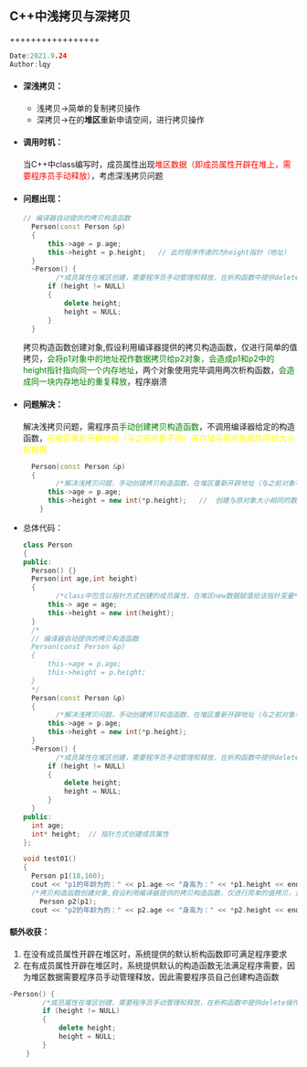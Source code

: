 ## C++中浅拷贝与深拷贝

+++++++++++++++++

```C++
Date:2021.9.24
Author:lqy
```

+ #### 深浅拷贝：

  + 浅拷贝->简单的复制拷贝操作
  + 深拷贝->在的**堆区**重新申请空间，进行拷贝操作

+ #### 调用时机：

  当C++中class编写时，成员属性出现<font color = Red>堆区数据（即成员属性开辟在堆上，需要程序员手动释放）</font>，考虑深浅拷贝问题

+ #### 问题出现：

  ```C++
  // 编译器自动提供的拷贝构造函数
  	Person(const Person &p)
  	{
  		this->age = p.age;
  		this->height = p.height;   // 此时程序传递的为height指针（地址） 
  	}
  	~Person() {
          /*成员属性在堆区创建，需要程序员手动管理和释放，在析构函数中提供delete操作释放指针属性*/
  		if (height != NULL)
  		{
  			delete height;
  			height = NULL;
  		}
  	}
  ```

  ​          拷贝构造函数创建对象,假设利用编译器提供的拷贝构造函数，仅进行简单的值拷贝，<font color = Green>会将p1对象中的地址视作数据拷贝给p2对象，会造成p1和p2中的height指针指向同一个内存地址</font>，两个对象使用完毕调用两次析构函数，<font color = Green>会造成同一块内存地址的重复释放</font>，程序崩溃

+ #### 问题解决：

  ​         解决浅拷贝问题，需程序员<font color = Green>手动创建拷贝构造函数</font>，不调用编译器给定的构造函数，<font color = Yellow>在堆区重新开辟地址（与之前对象不同）来存储与原对象属性同样大小的数据</font>

  ```C++
  	Person(const Person &p)
  	{
          /*解决浅拷贝问题，手动创建拷贝构造函数，在堆区重新开辟地址（与之前对象不同）来存储同样大小的数据*/
  		this->age = p.age;
  		this->height = new int(*p.height);   //  创建与原对象大小相同的数据，仅地址不同
      }
  ```

+ 总体代码：

  ```c++
  class Person
  {
  public:
  	Person() {}
  	Person(int age,int height)
  	{
          /*class中包含以指针方式创建的成员属性，在堆区new数据赋值给该指针变量*/
  		this-> age = age;
  		this->height = new int(height); 
  	}
  	/*
  	// 编译器自动提供的拷贝构造函数
  	Person(const Person &p)
  	{
  		this->age = p.age;
  		this->height = p.height; 
  	}
  	*/
  	Person(const Person &p)
  	{
          /*解决浅拷贝问题，手动创建拷贝构造函数，在堆区重新开辟地址（与之前对象不同）来存储同样大小的数据*/
  		this->age = p.age;
  		this->height = new int(*p.height);
  	}
  	~Person() {
          /*成员属性在堆区创建，需要程序员手动管理和释放，在析构函数中提供delete操作释放指针属性*/
  		if (height != NULL)
  		{
  			delete height;
  			height = NULL;
  		}
  	}
  public:
  	int age;
  	int* height;  // 指针方式创建成员属性
  };
  
  void test01()
  {
  	Person p1(18,160);
  	cout << "p1的年龄为的：" << p1.age << "身高为：" << *p1.height << endl;
  	/*拷贝构造函数创建对象,假设利用编译器提供的拷贝构造函数，仅进行简单的值拷贝，会造成p1和p2中的height指针指向同一个内存地址，两个对象使用完毕调用两次析构函数，会造成同一块内存地址的重复释放，程序崩溃*/
      Person p2(p1);
  	cout << "p2的年龄为的：" << p2.age << "身高为：" << *p2.height << endl;
  ```









#### 额外收获：

1. 在没有成员属性开辟在堆区时，系统提供的默认析构函数即可满足程序要求
2. 在有成员属性开辟在堆区时，系统提供默认的构造函数无法满足程序需要，因为堆区数据需要程序员手动管理释放，因此需要程序员自己创建构造函数

```C++
~Person() {
        /*成员属性在堆区创建，需要程序员手动管理和释放，在析构函数中提供delete操作释放指针属性*/
		if (height != NULL)
		{
			delete height;
			height = NULL;
		}
	}
```

